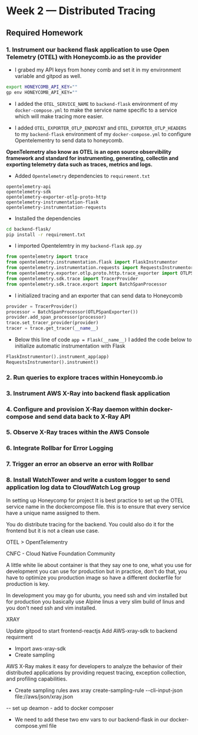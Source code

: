 # Week 2 — Distributed Tracing

## Required Homework

### 1. Instrument our backend flask application to use Open Telemetry (OTEL) with Honeycomb.io as the provider

- I grabed my API keys from honey comb and set it in my environment variable and gitpod as well.
```sh
export HONEYCOMB_API_KEY=""
gp env HONEYCOMB_API_KEY=""
```
- I added the `OTEL_SERVICE_NAME` to `backend-flask` environment of my `docker-compose.yml` to make the service name specific to a service which will make tracing more easier.

- I added `OTEL_EXPORTER_OTLP_ENDPOINT` and `OTEL_EXPORTER_OTLP_HEADERS` to my `backend-flask` environment of my `docker-compose.yml` to configure Opentelementry to send data to honeycomb.

**OpenTelemetry also know as OTEL is an open source observibility framework and standard for instrumenting, generating, collectin and exporting telemetry data such as traces, metrics and logs.**

- Added `Opentelemetry` dependencies to `requirement.txt`
```
opentelemetry-api 
opentelemetry-sdk 
opentelemetry-exporter-otlp-proto-http 
opentelemetry-instrumentation-flask 
opentelemetry-instrumentation-requests
```
- Installed the dependencies
```sh
cd backend-flask/
pip install -r requirement.txt
```

- I imported Opentelemtry in my `backend-flask` `app.py`
```py
from opentelemetry import trace
from opentelemetry.instrumentation.flask import FlaskInstrumentor
from opentelemetry.instrumentation.requests import RequestsInstrumentor
from opentelemetry.exporter.otlp.proto.http.trace_exporter import OTLPSpanExporter
from opentelemetry.sdk.trace import TracerProvider
from opentelemetry.sdk.trace.export import BatchSpanProcessor
```

- I initialized tracing and an exporter that can send data to Honeycomb
```py
provider = TracerProvider()
processor = BatchSpanProcessor(OTLPSpanExporter())
provider.add_span_processor(processor)
trace.set_tracer_provider(provider)
tracer = trace.get_tracer(__name__)
```

- Below this line of code `app = Flask(__name__)` I added the code below to initialize automatic instrumentation with Flask

```py
FlaskInstrumentor().instrument_app(app)
RequestsInstrumentor().instrument()
```


### 2. Run queries to explore traces within Honeycomb.io


### 3. Instrument AWS X-Ray into backend flask application


### 4. Configure and provision X-Ray daemon within docker-compose and send data back to X-Ray API


### 5. Observe X-Ray traces within the AWS Console

### 6. Integrate Rollbar for Error Logging


### 7. Trigger an error an observe an error with Rollbar


### 8. Install WatchTower and write a custom logger to send application log data to CloudWatch Log group


In setting up Honeycomp for project
It is best practice to set up the OTEL service name in the dockercompose file. this is to ensure that every service have a unique name assigned to them.

You do distribute tracing for the backend.
You could also do it for the frontend but it is not a clean use case.

OTEL > OpentTelementry

CNFC - Cloud Native Foundation Community

A little white lie about container is that they say one to one, 
what you use for development you can use for production
but in practice, don't do that, you have to optimize you production image so have a different dockerfile for production is key.

In development you may go for ubuntu, you need ssh and vim installed 
but for production you basically use Alpine linus a very slim build of linus and you don't need ssh and vim installed.

XRAY

Update gitpod to start frontend-reactjs
Add AWS-xray-sdk to backend requirment
- Import aws-xray-sdk
- Create sampling

AWS X-Ray makes it easy for developers to analyze the behavior of their distributed applications by providing request tracing, exception collection, and profiling capabilities.

- Create sampling rules
aws xray create-sampling-rule --cli-input-json file://aws/json/xray.json

-- set up deamon - add to docker composer

- We need to add these two env vars to our backend-flask in our docker-compose.yml file